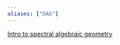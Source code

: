 ```yaml
---
aliases: ["DAG"]
---
```


[Intro to spectral algebraic geometry](https://etale.site/livetex/gepner-at-motives-and-DAG.pdf)